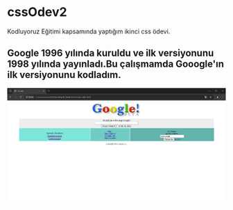 # cssOdev2
Kodluyoruz Eğitimi kapsamında yaptığım ikinci css ödevi.
## Google 1996 yılında kuruldu ve ilk versiyonunu 1998 yılında yayınladı.Bu çalışmamda Gooogle'ın ilk versiyonunu kodladım.
![Proje Görseli](https://github.com/iremsena6/cssOdev2/blob/main/projeGorseli.png)
